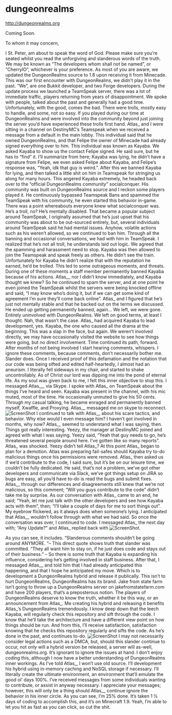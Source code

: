 # dungeonrealms
http://dungeonrealms.org

Coming Soon.

To whom it may concern,

I St. Peter, am about to speak the word of God. Please make sure you’re seated whilst you read the unforgiving and slanderous words of the truth. We may be known as “The developers whom shall not be named”, or “CherryIO”, whichever is your preference. As most of you are aware, we updated the DungeonRealms source to 1.8 upon receiving it from Minecade. This was our first encounter with DungeonRealms, we didn’t play it in the past. “We”, are one Bukkit developer, and two Forge developers. During the update process we launched a TeamSpeak server, there was a lot of immediate traffic, players returning from years of disappointment. We spoke with people, talked about the past and generally had a good time. Unfortunately, with the good, comes the bad. There were trolls, mostly easy to handle, and some, not so easy. If you played during our time at DungeonRealms and were involved into the community beyond just joining the server you’d have experienced these trolls first hand.
	Atlas_ and I were sitting in a channel on DestinyMC’s Teamspeak when we received a message from a default in the main lobby. This individual said that he owned DungeonRealms, and that Felipe the owner of Minecade had already signed everything over to him. This individual was known as Kayaba. We asked Kayaba to show us the contact Felipe signed. He said sure, but he has to “find” it. I’ll summarize from here; Kayaba was lying, he didn’t have a signature from Felipe, we even asked Felipe about Kayaba, and Felipe’s response was, “Yeah, idk that guy is weird.”. After this we banned Kayaba for lying, and then talked a little shit on him in Teamspeak for stringing us along for many hours. This angered Kayaba extremely, he headed back over to the “official DungeonRealms community” socialconquer. His community was built on DungeonRealms source and I reckon some players played it. He continuously bypassed Teamspeak Bans and spammed the TeamSpeak with his community, he even started this behavior in-game. There was a point whereabouts everyone knew what socialconquer was.
	He’s a troll, no? He’s mentally disabled. That became a popular subject around TeamSpeak, I originally assumed that he’s just upset that his community was about to be out-sourced entirely, but, several individuals around TeamSpeak said he had mental issues. Anyhow, volatile actions such as his weren’t allowed, so we continued to ban him. Through all the banning and occasional conversations, we had with him in TeamSpeak. I realized that he’s not all troll, he understands laid out logic. We agreed that the spamming and harassment need to stop. Kayaba was then allowed to join the Teamspeak and speak freely as others.
	He didn’t see the train. Unfortunately for Kayaba he didn’t realize that with the reputation he earned, he’d be trolled. This led to some outrageous moments, and threats. During one of these moments a staff member permanently banned Kayaba because of his actions. Atlas__ nor I didn’t know immediately, and Kayaba thought we knew? So he continued to spam the server, and at one point he even joined the TeamSpeak whilst the servers were being knocked offline and said, “I may know who’s doing it, but if we can get some kind of agreement I’m sure they’ll come back online”. Atlas_ and I figured that he’s just not mentally stable and that he backed out on the terms we discussed. He ended up getting permanently banned, again…
	We left, we were gone. Entirely uninvolved with DungeonRealms. We left on good terms, at least I thought. Nah, that wasn’t the case. Atlas_ had acquired Kayaba to lead development, yes. Kayaba, the one who caused all the drama at the beginning. This was a slap in the face, but again. We weren’t involved directly, we may have occasionally visited the website to see how things were going, but no direct involvement. Time continued its path, forward. After months of not being involved I start hearing comments, whispers. I ignore these comments, because comments, don’t necessarily bother me. Slander does. Once I received proof of this defamation and the notation that our code was being sifted and edited half-heartedly, I almost had an aneurism. I literally fell sideways in my chair, and started to shake uncontrollably. As of Christ our lord was dipping me into the pond of eternal life. As my soul was given back to me, I felt this inner objective to stop this. I messaged Atlas__, via Skype.
	I spoke with Atlas_ on TeamSpeak about the things I’ve heard and seen. Kayaba was present in the channel, with his mic muted, most of the time. He occasionally unmuted to give his 50 cents. Through my casual talking, he became enraged and permanently banned myself, Xwaffle, and Proxying. Atlas__ messaged me on skype to reconnect. ![ScreenShot](https://i.gyazo.com/b146642a64fa5876bd95926cf2ccfc44.png) I continued to talk with Atlas__ about his scare tactics, and behavior. Why else would I even message him? I haven’t got involved in months, why now? Atlas__ seemed to understand what I was saying, then. Things got really interesting. Yeezy, the manager at DestinyMC joined and agreed with what I was saying. Yeezy said, “Yeah that guy needs to go, he’s threatened several people around here. I’ve gotten like so many reports”. Atlas_ was shocked. Yeezy didn’t tell Atlas_? At this point Atlas_ began to plan for a demotion. Atlas was preparing fail-safes should Kayaba try to-do malicious things once his permissions were removed. Atlas_ then asked us if we’d contribute to the code, I said sure, but it’s be on our leisure time, we couldn’t be fully dedicated. He said, that’s not a problem, we’ve got other developers and communicate via Slack, we’ve got things setup on JIRA so bugs are easy, all you’d have to-do is read the bugs and submit fixes. Atlas__ through our differences and disagreements still knew that we’re not malicious, so this comment; “Will you guys contribute to the code” didn’t take me by surprise.
	As our conversation with Atlas_ came to an end, he said; “Yeah, let me just talk with the other developers and see how Kayaba acts with them”, then; “I’ll take a couple of days for me to sort things out”. My eyebrow flickered, as it always does when someone’s lying. I anticipated that Atlas__ wouldn’t follow through with what we had said. So once the conversation was over, I continued to code. I messaged Atlas_ the next day with; “Any Update?” and Atlas_ replied back with ![ScreenShot](https://i.gyazo.com/a06728056035e3a5e08cc1c955dfe21d.png).

As you can see, it includes.
“Slanderous comments shouldn’t be going around ANYMORE. “– This direct quote shows truth that slander was committed.
“They all want him to stay on, if he just does code and stays out of their business.” – So there is some truth that Kayaba is expanding his influence, considering he’s getting involved in staff business.
After that, I messaged Atlas__ and told him that I had already anticipated this happening, and that I hope he anticipated my move. Which is to development a DungeonRealms hybrid and release it publically. This isn’t to hurt DungeonRealms, DungeonRealms has its brand. Jake from state farm isn’t going to throw up a DungeonRealms server on jakefromstatefarm.com and have 200 players, that’s a preposterous notion. The players of DungeonRealms deserve to know the truth, whether it be this way, or an announcement from Atlas_. Me creating his hybrid and releasing it benefits Atlas_’s DungeonRealms tremendously.
	I know deep down that the leech Kayaba, will regularly check this repository and sift through the code. I know that he’ll take the architecture and have a different view point on how things should be run. And from this, I’ll receive satisfaction, satisfaction knowing that he checks this repository regularly and sifts the code. As he’s done in the past, and continues to-do.
![ScreenShot](https://gyazo.com/13e6800e2bbbf5dabee3cf2ed5e63d77)
I may not necessarily consider legal actions such as a DMCA, but, should this slander continue to occur, not only will a hybrid version be released, a server will as-well, dungeonrealms.org.
It’s ignorant to ignore the issues at hand. I don’t enjoy coding this, although I now have a better understanding of DungeonRealms inner workings. As I’ve told Atlas_, I won’t use old source. I’ll development his hybrid using in-memory caching and NoSQL storage if necessary. I’ll literally create the ultimate environment, an environment that’ll emulate the good ol’ days 100%.
I’ve received messages from some individuals wanting to contribute, or assist in anyway necessary. I appreciate your messages; however, this will only be a thing should Atlas__ continue ignore the behavior in his inner circle. As you can see, I’m 25% done. It’s taken 1 ½ days of coding to accomplish this, and it’s on Minecraft 1.9. Yeah, I’m able to let you hit as fast as you can click, so cut the shit.

